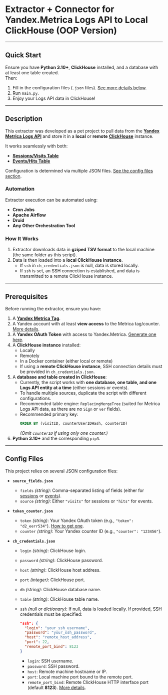 # Extractor + Connector for Yandex.Metrica Logs API to Local ClickHouse (OOP Version)  

---

## Quick Start  

Ensure you have **Python 3.10+**, **ClickHouse** installed, and a database with at least one table created.  
Then:  
1. Fill in the configuration files (`.json` files). [See more details below](#config-files).  
2. Run `main.py`.  
3. Enjoy your Logs API data in ClickHouse!  

---

## Description  

This extractor was developed as a pet project to pull data from the [**Yandex Metrica Logs API**](https://yandex.com/dev/Metrica/en/logs/) and store it in a **local** or **remote** [**ClickHouse**](https://clickhouse.com/) instance.  

It works seamlessly with both:  
- [**Sessions/Visits Table**](https://yandex.com/dev/Metrica/en/logs/fields/visits)  
- [**Events/Hits Table**](https://yandex.com/dev/Metrica/en/logs/fields/hits)  

Configuration is determined via multiple JSON files. [See the config files section](#config-files).  

### Automation  
Extractor execution can be automated using:  
- **Cron Jobs**  
- **Apache Airflow**  
- **Druid**  
- **Any Other Orchestration Tool**  

### How It Works  
1. Extractor downloads data in **gziped TSV format** to the local machine (the same folder as this script).  
2. Data is then loaded into a **local ClickHouse instance**.  
   - If `ssh` in `ch_credentials.json` is null, data is stored locally.  
   - If `ssh` is set, an SSH connection is established, and data is transmitted to a remote ClickHouse instance.  

---

## Prerequisites  

Before running the extractor, ensure you have:  

1. A [**Yandex Metrica Tag**](https://yandex.com/support/metrica/general/creating-counter.html).  
2. A Yandex account with at least **view access** to the Metrica tag/counter. [More details](https://yandex.com/support/metrica/general/access.html#guest).  
3. A **Yandex OAuth Token** with access to Yandex.Metrica. [Generate one here](https://yandex.com/dev/metrika/en/intro/authorization#get-oauth-token).  
4. A **ClickHouse instance** installed:  
   - Locally  
   - Remotely  
   - In a Docker container (either local or remote)  
   - If using a **remote ClickHouse instance**, SSH connection details must be provided in `ch_credentials.json`.  
5. A **database and table created in ClickHouse**:  
   - Currently, the script works with **one database, one table, and one Logs API entity at a time** (either sessions or events).  
   - To handle multiple sources, duplicate the script with different configurations.  
   - Recommended table engine: `ReplacingMergeTree` (suited for Metrica Logs API data, as there are no `Sign` or `ver` fields).  
   - Recommended primary key:  
     ```sql
     ORDER BY (visitID, counterUserIDHash, counterID)
     ```
     *(Omit `counterID` if using only one counter.)*  
6. **Python 3.10+** and the corresponding `pip3`.  

---

## Config Files  

This project relies on several JSON configuration files:  

- **`source_fields.json`**  
  - `fields` *(string)*: Comma-separated listing of fields (either for [sessions](https://yandex.com/dev/metrika/en/logs/fields/visits) or [events](https://yandex.com/dev/metrika/en/logs/fields/hits)).  
  - `source` *(string)*: Either `"visits"` for sessions or `"hits"` for events.  

- **`token_counter.json`**  
  - `token` *(string)*: Your Yandex OAuth token (e.g., `"token": "d2_eerr534"`). [How to get one](https://yandex.com/dev/metrika/en/intro/authorization#get-oauth-token).  
  - `counter` *(string)*: Your Yandex counter ID (e.g., `"counter": "123456"`).  

- **`ch_credentials.json`**  
  - `login` *(string)*: ClickHouse login.  
  - `password` *(string)*: ClickHouse password.  
  - `host` *(string)*: ClickHouse host address.  
  - `port` *(integer)*: ClickHouse port.  
  - `db` *(string)*: ClickHouse database name.  
  - `table` *(string)*: ClickHouse table name.  
  - `ssh` *(null or dictionary)*: If null, data is loaded locally. If provided, SSH credentials must be specified:  

    ```json
    "ssh": {
      "login": "your_ssh_username",
      "password": "your_ssh_password",
      "host": "remote_host_address",
      "port": 22,
      "remote_port_bind": 8123
    }
    ```  

    - `login`: SSH username.  
    - `password`: SSH password.  
    - `host`: Remote machine hostname or IP.  
    - `port`: Local machine port bound to the remote port.  
    - `remote_port_bind`: Remote ClickHouse HTTP interface port (default **8123**). [More details](https://clickhouse.com/docs/en/interfaces/http#http-interface).  
